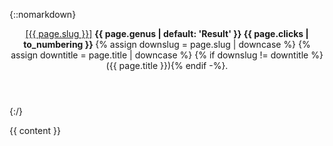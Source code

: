 <section>

{::nomarkdown}

<header class="inline" id="{{ page.slug }}">
  <a class="slug" href="{{ page.url | relative_url }}">[{{ page.slug }}]</a>
  <strong>
    {{ page.genus | default: 'Result' }}
    <span class="numbering">{{ page.clicks | to_numbering }}</span>
  </strong>
  {% assign downslug = page.slug | downcase %}
  {% assign downtitle = page.title | downcase %}
  {% if downslug != downtitle %}({{ page.title }}){% endif -%}.
</header>

{:/}

{{ content }}

</section>
